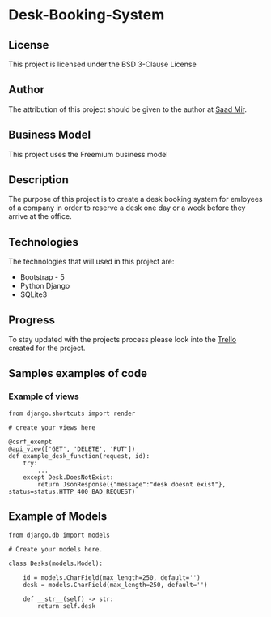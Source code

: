 # Desk-Booking-System


## License

This project is licensed under the BSD 3-Clause License 

## Author

The attribution of this  project should be given to the author at [Saad Mir](https://github.com/Desk-Booking-System/Desk-Booking-System).  

## Business Model

This project uses the Freemium business model

## Description

The purpose of this project is to create a desk booking system for emloyees of a company in order to reserve a desk one day or a week before they arrive at the office.

## Technologies

The technologies that will used in this project are:

- Bootstrap - 5
- Python Django
- SQLite3

## Progress

To stay updated with the projects process please look into the [Trello](https://trello.com/b/phcYRJtc/desk-booking-system) created for the project.

## Samples examples of code

### Example of views



``` 
from django.shortcuts import render

# create your views here

@csrf_exempt
@api_view(['GET', 'DELETE', 'PUT'])
def example_desk_function(request, id):
    try:
        ...
    except Desk.DoesNotExist:
        return JsonResponse({"message":"desk doesnt exist"}, status=status.HTTP_400_BAD_REQUEST)

```

## Example of Models

```
from django.db import models

# Create your models here.

class Desks(models.Model):

    id = models.CharField(max_length=250, default='')
    desk = models.CharField(max_length=250, default='')
    
    def __str__(self) -> str:
        return self.desk
        
```







